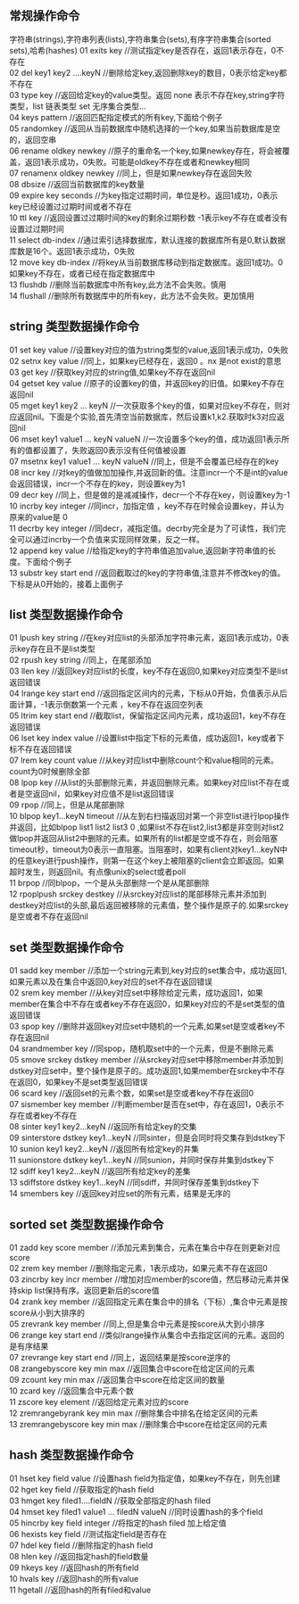 ## 常规操作命令
字符串(strings),字符串列表(lists),字符串集合(sets),有序字符串集合(sorted sets),哈希(hashes)
01  exits key              //测试指定key是否存在，返回1表示存在，0不存在  
02  del key1 key2 ....keyN //删除给定key,返回删除key的数目，0表示给定key都不存在  
03  type key               //返回给定key的value类型。返回 none 表示不存在key,string字符类型，list 链表类型 set 无序集合类型...  
04  keys pattern           //返回匹配指定模式的所有key,下面给个例子  
05  randomkey              //返回从当前数据库中随机选择的一个key,如果当前数据库是空的，返回空串  
06  rename oldkey newkey   //原子的重命名一个key,如果newkey存在，将会被覆盖，返回1表示成功，0失败。可能是oldkey不存在或者和newkey相同  
07  renamenx oldkey newkey //同上，但是如果newkey存在返回失败  
08  dbsize                 //返回当前数据库的key数量  
09  expire key seconds     //为key指定过期时间，单位是秒。返回1成功，0表示key已经设置过过期时间或者不存在  
10  ttl key                //返回设置过过期时间的key的剩余过期秒数 -1表示key不存在或者没有设置过过期时间  
11  select db-index        //通过索引选择数据库，默认连接的数据库所有是0,默认数据库数是16个。返回1表示成功，0失败  
12  move key db-index      //将key从当前数据库移动到指定数据库。返回1成功。0 如果key不存在，或者已经在指定数据库中  
13  flushdb                //删除当前数据库中所有key,此方法不会失败。慎用  
14  flushall               //删除所有数据库中的所有key，此方法不会失败。更加慎用  
   
## string 类型数据操作命令  
01  set key value         //设置key对应的值为string类型的value,返回1表示成功，0失败  
02  setnx key value       //同上，如果key已经存在，返回0 。nx 是not exist的意思  
03  get key               //获取key对应的string值,如果key不存在返回nil  
04  getset key value      //原子的设置key的值，并返回key的旧值。如果key不存在返回nil  
05  mget key1 key2 ... keyN            //一次获取多个key的值，如果对应key不存在，则对应返回nil。下面是个实验,首先清空当前数据库，然后设置k1,k2.获取时k3对应返回nil  
06  mset key1 value1 ... keyN valueN   //一次设置多个key的值，成功返回1表示所有的值都设置了，失败返回0表示没有任何值被设置  
07  msetnx key1 value1 ... keyN valueN //同上，但是不会覆盖已经存在的key  
08  incr key              //对key的值做加加操作,并返回新的值。注意incr一个不是int的value会返回错误，incr一个不存在的key，则设置key为1  
09  decr key              //同上，但是做的是减减操作，decr一个不存在key，则设置key为-1  
10  incrby key integer    //同incr，加指定值 ，key不存在时候会设置key，并认为原来的value是 0  
11  decrby key integer    //同decr，减指定值。decrby完全是为了可读性，我们完全可以通过incrby一个负值来实现同样效果，反之一样。  
12  append key value      //给指定key的字符串值追加value,返回新字符串值的长度。下面给个例子  
13  substr key start end  //返回截取过的key的字符串值,注意并不修改key的值。下标是从0开始的，接着上面例子  
   
## list 类型数据操作命令  
01  lpush key string          //在key对应list的头部添加字符串元素，返回1表示成功，0表示key存在且不是list类型  
02  rpush key string          //同上，在尾部添加  
03  llen key                  //返回key对应list的长度，key不存在返回0,如果key对应类型不是list返回错误  
04  lrange key start end      //返回指定区间内的元素，下标从0开始，负值表示从后面计算，-1表示倒数第一个元素 ，key不存在返回空列表  
05  ltrim key start end       //截取list，保留指定区间内元素，成功返回1，key不存在返回错误  
06  lset key index value      //设置list中指定下标的元素值，成功返回1，key或者下标不存在返回错误  
07  lrem key count value      //从key对应list中删除count个和value相同的元素。count为0时候删除全部  
08  lpop key                  //从list的头部删除元素，并返回删除元素。如果key对应list不存在或者是空返回nil，如果key对应值不是list返回错误  
09  rpop                      //同上，但是从尾部删除  
10  blpop key1...keyN timeout //从左到右扫描返回对第一个非空list进行lpop操作并返回，比如blpop list1 list2 list3 0 ,如果list不存在list2,list3都是非空则对list2做lpop并返回从list2中删除的元素。如果所有的list都是空或不存在，则会阻塞timeout秒，timeout为0表示一直阻塞。当阻塞时，如果有client对key1...keyN中的任意key进行push操作，则第一在这个key上被阻塞的client会立即返回。如果超时发生，则返回nil。有点像unix的select或者poll  
11  brpop                     //同blpop，一个是从头部删除一个是从尾部删除  
12  rpoplpush srckey destkey  //从srckey对应list的尾部移除元素并添加到destkey对应list的头部,最后返回被移除的元素值，整个操作是原子的.如果srckey是空或者不存在返回nil  
   
## set 类型数据操作命令  
01  sadd key member                //添加一个string元素到,key对应的set集合中，成功返回1,如果元素以及在集合中返回0,key对应的set不存在返回错误  
02  srem key member                //从key对应set中移除给定元素，成功返回1，如果member在集合中不存在或者key不存在返回0，如果key对应的不是set类型的值返回错误  
03  spop key                       //删除并返回key对应set中随机的一个元素,如果set是空或者key不存在返回nil  
04  srandmember key                //同spop，随机取set中的一个元素，但是不删除元素  
05  smove srckey dstkey member     //从srckey对应set中移除member并添加到dstkey对应set中，整个操作是原子的。成功返回1,如果member在srckey中不存在返回0，如果key不是set类型返回错误  
06  scard key                      //返回set的元素个数，如果set是空或者key不存在返回0  
07  sismember key member           //判断member是否在set中，存在返回1，0表示不存在或者key不存在  
08  sinter key1 key2...keyN        //返回所有给定key的交集  
09  sinterstore dstkey key1...keyN //同sinter，但是会同时将交集存到dstkey下  
10  sunion key1 key2...keyN        //返回所有给定key的并集  
11  sunionstore dstkey key1...keyN //同sunion，并同时保存并集到dstkey下  
12  sdiff key1 key2...keyN         //返回所有给定key的差集  
13  sdiffstore dstkey key1...keyN  //同sdiff，并同时保存差集到dstkey下  
14  smembers key                   //返回key对应set的所有元素，结果是无序的  
   
## sorted set 类型数据操作命令  
01  zadd key score member        //添加元素到集合，元素在集合中存在则更新对应score  
02  zrem key member              //删除指定元素，1表示成功，如果元素不存在返回0  
03  zincrby key incr member      //增加对应member的score值，然后移动元素并保持skip list保持有序。返回更新后的score值  
04  zrank key member             //返回指定元素在集合中的排名（下标）,集合中元素是按score从小到大排序的  
05  zrevrank key member          //同上,但是集合中元素是按score从大到小排序  
06  zrange key start end         //类似lrange操作从集合中去指定区间的元素。返回的是有序结果  
07  zrevrange key start end      //同上，返回结果是按score逆序的  
08  zrangebyscore key min max    //返回集合中score在给定区间的元素  
09  zcount key min max           //返回集合中score在给定区间的数量  
10  zcard key                    //返回集合中元素个数  
11  zscore key element           //返回给定元素对应的score  
12  zremrangebyrank key min max  //删除集合中排名在给定区间的元素  
13  zremrangebyscore key min max //删除集合中score在给定区间的元素  
   
## hash 类型数据操作命令  
01  hset key field value       //设置hash field为指定值，如果key不存在，则先创建  
02  hget key field             //获取指定的hash field  
03  hmget key filed1....fieldN //获取全部指定的hash filed  
04  hmset key filed1 value1 ... filedN valueN //同时设置hash的多个field  
05  hincrby key field integer  //将指定的hash filed 加上给定值  
06  hexists key field          //测试指定field是否存在  
07  hdel key field             //删除指定的hash field  
08  hlen key                   //返回指定hash的field数量  
09  hkeys key                  //返回hash的所有field  
10  hvals key                  //返回hash的所有value  
11  hgetall                    //返回hash的所有filed和value  